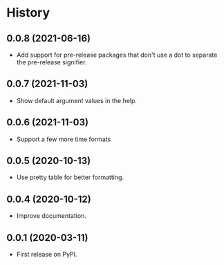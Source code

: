 # History

## 0.0.8 (2021-06-16)

* Add support for pre-release packages that don't use a dot to separate the pre-release signifier.

## 0.0.7 (2021-11-03)

* Show default argument values in the help.

## 0.0.6 (2021-11-03)

* Support a few more time formats

## 0.0.5 (2020-10-13)

* Use pretty table for better formatting.

## 0.0.4 (2020-10-12)

* Improve documentation.

## 0.0.1 (2020-03-11)

* First release on PyPI.
